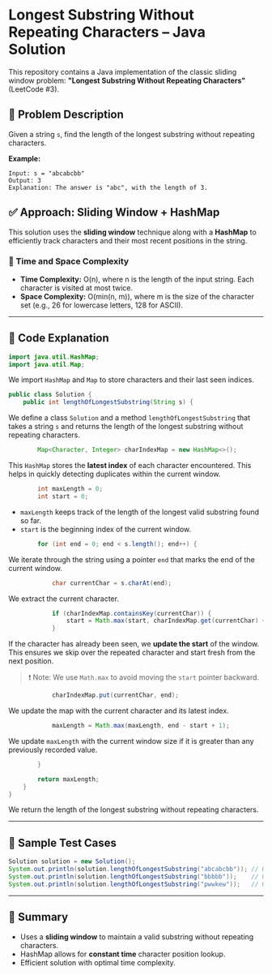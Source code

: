 # Longest Substring Without Repeating Characters – Java Solution

This repository contains a Java implementation of the classic sliding window problem: **"Longest Substring Without Repeating Characters"** (LeetCode #3).

## 🧠 Problem Description

Given a string `s`, find the length of the longest substring without repeating characters.

**Example:**
```
Input: s = "abcabcbb"
Output: 3
Explanation: The answer is "abc", with the length of 3.
```

## ✅ Approach: Sliding Window + HashMap

This solution uses the **sliding window** technique along with a **HashMap** to efficiently track characters and their most recent positions in the string.

### 🚀 Time and Space Complexity

- **Time Complexity:** O(n), where n is the length of the input string. Each character is visited at most twice.
- **Space Complexity:** O(min(n, m)), where m is the size of the character set (e.g., 26 for lowercase letters, 128 for ASCII).

---

## 📄 Code Explanation

```java
import java.util.HashMap;
import java.util.Map;
```

We import `HashMap` and `Map` to store characters and their last seen indices.

```java
public class Solution {
    public int lengthOfLongestSubstring(String s) {
```

We define a class `Solution` and a method `lengthOfLongestSubstring` that takes a string `s` and returns the length of the longest substring without repeating characters.

```java
        Map<Character, Integer> charIndexMap = new HashMap<>();
```

This `HashMap` stores the **latest index** of each character encountered. This helps in quickly detecting duplicates within the current window.

```java
        int maxLength = 0;
        int start = 0;
```

- `maxLength` keeps track of the length of the longest valid substring found so far.
- `start` is the beginning index of the current window.

```java
        for (int end = 0; end < s.length(); end++) {
```

We iterate through the string using a pointer `end` that marks the end of the current window.

```java
            char currentChar = s.charAt(end);
```

We extract the current character.

```java
            if (charIndexMap.containsKey(currentChar)) {
                start = Math.max(start, charIndexMap.get(currentChar) + 1);
            }
```

If the character has already been seen, we **update the start** of the window. This ensures we skip over the repeated character and start fresh from the next position.

> ❗ Note: We use `Math.max` to avoid moving the `start` pointer backward.

```java
            charIndexMap.put(currentChar, end);
```

We update the map with the current character and its latest index.

```java
            maxLength = Math.max(maxLength, end - start + 1);
```

We update `maxLength` with the current window size if it is greater than any previously recorded value.

```java
        }

        return maxLength;
    }
}
```

We return the length of the longest substring without repeating characters.

---

## 🧪 Sample Test Cases

```java
Solution solution = new Solution();
System.out.println(solution.lengthOfLongestSubstring("abcabcbb")); // Output: 3
System.out.println(solution.lengthOfLongestSubstring("bbbbb"));    // Output: 1
System.out.println(solution.lengthOfLongestSubstring("pwwkew"));   // Output: 3
```

---

## 📌 Summary

- Uses a **sliding window** to maintain a valid substring without repeating characters.
- HashMap allows for **constant time** character position lookup.
- Efficient solution with optimal time complexity.

